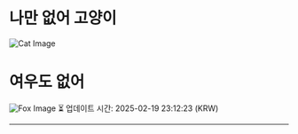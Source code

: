 
# 나만 없어 고양이

![Cat Image](https://cdn2.thecatapi.com/images/b1i.jpg)

# 여우도 없어
![Fox Image](https://randomfox.ca/images/72.jpg)
⏳ 업데이트 시간: 2025-02-19 23:12:23 (KRW)

---
